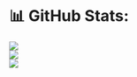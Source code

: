 # 📊 GitHub Stats:
![](https://github-readme-stats.vercel.app/api?username=masala-DosAi&theme=neon&hide_border=false&include_all_commits=false&count_private=true)<br/>
![](https://github-readme-streak-stats.herokuapp.com/?user=masala-DosAi&theme=neon&hide_border=false)<br/>
![](https://github-readme-stats.vercel.app/api/top-langs/?username=masala-DosAi&theme=neon&hide_border=false&include_all_commits=false&count_private=true&layout=compact)



